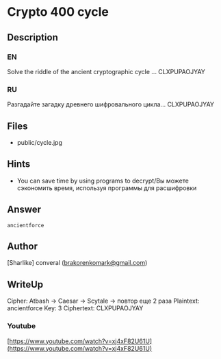 ﻿# Crypto 400 cycle

## Description


### EN

Solve the riddle of the ancient cryptographic cycle ... CLXPUPAOJYAY

### RU

Разгадайте загадку древнего шифровального цикла... CLXPUPAOJYAY

## Files

 * public/cycle.jpg
 
## Hints

* You can save time by using programs to decrypt/Вы можете сэкономить время, используя программы для расшифровки
 

## Answer

	ancientforce

## Author

[Sharlike] converal (brakorenkomark@gmail.com)


## WriteUp


Cipher: Atbash -> Caesar -> Scytale -> повтор еще 2 раза
Plaintext: ancientforce
Key: 3
Ciphertext: CLXPUPAOJYAY

### Youtube


[https://www.youtube.com/watch?v=xj4xF82U61U](https://www.youtube.com/watch?v=xj4xF82U61U)
